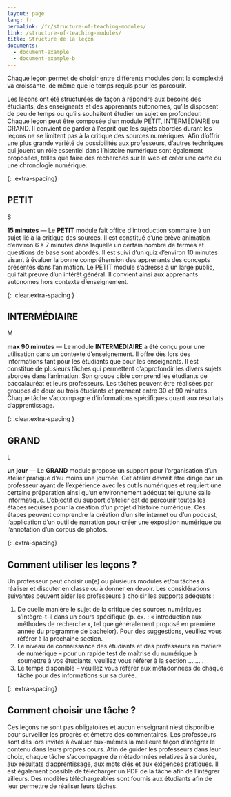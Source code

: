 ```yaml
---
layout: page
lang: fr
permalink: /fr/structure-of-teaching-modules/
link: /structure-of-teaching-modules/
title: Structure de la leçon
documents:
  - document-example
  - document-example-b
---
```


Chaque leçon permet de choisir entre différents modules dont la complexité va croissante, de même que le temps requis pour les parcourir.


<!-- more -->


Les leçons ont été structurées de façon à répondre aux besoins des étudiants, des enseignants et des apprenants autonomes, qu’ils disposent de peu de temps ou qu’ils souhaitent étudier un sujet en profondeur. Chaque leçon peut être composée d’un module PETIT, INTERMÉDIAIRE ou GRAND. Il convient de garder à l’esprit que les sujets abordés durant les leçons ne se limitent pas à la critique des sources numériques. Afin d’offrir une plus grande variété de possibilités aux professeurs, d’autres techniques qui jouent un rôle essentiel dans l’histoire numérique sont également proposées, telles que faire des recherches sur le web et créer une carte ou une chronologie numérique. 



{: .extra-spacing}
## PETIT  


<div class='component--size big float-left mr-3 ml-2 mt-2 mb-2'>S</div>

**15 minutes** &mdash; Le **PETIT** module fait office d’introduction sommaire à un sujet lié à la critique des sources. Il est constitué d’une brève animation d’environ 6 à 7 minutes dans laquelle un certain nombre de termes et questions de base sont abordés. Il est suivi d’un quiz d’environ 10 minutes visant à évaluer la bonne compréhension des apprenants des concepts présentés dans l’animation. Le PETIT module s’adresse à un large public, qui fait preuve d’un intérêt général. Il convient ainsi aux apprenants autonomes hors contexte d’enseignement.

{: .clear.extra-spacing }
## INTERMÉDIAIRE

<div class='component--size big size-medium float-left mr-3 ml-2 mt-2 mb-2'>M</div>

**max 90 minutes** &mdash; Le module **INTERMÉDIAIRE** a été conçu pour une utilisation dans un contexte d’enseignement. Il offre dès lors des informations tant pour les étudiants que pour les enseignants. Il est constitué de plusieurs tâches qui permettent d’approfondir les divers sujets abordés dans l’animation. Son groupe cible comprend les étudiants de baccalauréat et leurs professeurs. Les tâches peuvent être réalisées par groupes de deux ou trois étudiants et prennent entre 30 et 90 minutes. Chaque tâche s’accompagne d’informations spécifiques quant aux résultats d’apprentissage.


{: .clear.extra-spacing }
## GRAND

<div class='component--size big size-large float-left mr-3 ml-2 mt-2 mb-2'>L</div>

**un jour** &mdash; Le **GRAND** module propose un support pour l’organisation d’un atelier pratique d’au moins une journée. Cet atelier devrait être dirigé par un professeur ayant de l’expérience avec les outils numériques et requiert une certaine préparation ainsi qu’un environnement adéquat tel qu’une salle informatique. L’objectif du support d’atelier est de parcourir toutes les étapes requises pour la création d’un projet d’histoire numérique. Ces étapes peuvent comprendre la création d’un site internet ou d’un podcast, l’application d’un outil de narration pour créer une exposition numérique ou l’annotation d’un corpus de photos.


{: .extra-spacing}
## Comment utiliser les leçons ?
Un professeur peut choisir un(e) ou plusieurs modules et/ou tâches à réaliser et discuter en classe ou à donner en devoir. Les considérations suivantes peuvent aider les professeurs à choisir les supports adéquats :
1.	De quelle manière le sujet de la critique des sources numériques s’intègre-t-il dans un cours spécifique (p. ex. : « introduction aux méthodes de recherche », tel que généralement proposé en première année du programme de bachelor). Pour des suggestions, veuillez vous référer à la prochaine section.
2.	Le niveau de connaissance des étudiants et des professeurs en matière de numérique – pour un rapide test de maîtrise du numérique à soumettre à vos étudiants, veuillez vous référer à la section ....... .
3.	Le temps disponible – veuillez vous référer aux métadonnées de chaque tâche pour des informations sur sa durée.

{: .extra-spacing}
## Comment choisir une tâche ?

Ces leçons ne sont pas obligatoires et aucun enseignant n’est disponible pour surveiller les progrès et émettre des commentaires. Les professeurs sont dès lors invités à évaluer eux-mêmes la meilleure façon d’intégrer le contenu dans leurs propres cours. Afin de guider les professeurs dans leur choix, chaque tâche s’accompagne de métadonnées relatives à sa durée, aux résultats d’apprentissage, aux mots clés et aux exigences pratiques. Il est également possible de télécharger un PDF de la tâche afin de l’intégrer ailleurs. Des modèles téléchargeables sont fournis aux étudiants afin de leur permettre de réaliser leurs tâches.
